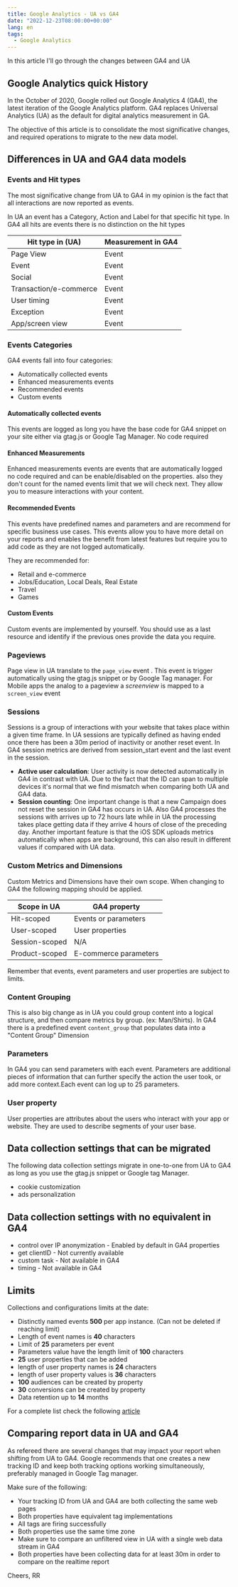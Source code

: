 ```yaml
---
title: Google Analytics - UA vs GA4
date: "2022-12-23T08:00:00+00:00"
lang: en
tags:
  - Google Analytics
---
```


In this article I'll go through the changes between GA4 and UA

## Google Analytics quick History ##

In the October of 2020, Google rolled out Google Analytics 4 (GA4), the latest iteration of the Google Analytics platform. GA4 replaces Universal Analytics (UA) as the default for digital analytics measurement in GA.

The objective of this article is to consolidate the most significative changes, and required operations to migrate to the new data model.

## Differences in UA and GA4 data models ##

### Events and Hit types ###

The most significative change from UA to GA4 in my opinion is the fact that all interactions are now reported as events.

In UA an event has a Category, Action and Label for that specific hit type. In GA4 all hits are events there is no distinction on the hit types

| Hit type in (UA)        | Measurement in GA4  |
|-------------------------|---------------------|
| Page View               | Event               |
| Event                   | Event               |
| Social                  | Event               |
| Transaction/e-commerce  | Event               |
| User timing             | Event               |
| Exception               | Event               |
| App/screen view         | Event               |

### Events Categories ###

GA4 events fall into four categories:

* Automatically collected events
* Enhanced measurements events
* Recommended events
* Custom events

#### Automatically collected events ####

This events are logged as long you have the base code for GA4 snippet on your site either via gtag.js or Google Tag Manager. No code required

#### Enhanced Measurements ####

Enhanced measurements events are events that are automatically logged no code required and can be enable/disabled on the properties. also they don't count for the named events limit that we will check next. They allow you to measure interactions with your content.

#### Recommended Events ####

This events have predefined names and parameters and are recommend for specific business use cases. This events allow you to have more detail on your reports and enables the benefit from latest features but require you to add code as they are not logged automatically.

They are recommended for:

* Retail and e-commerce
* Jobs/Education, Local Deals, Real Estate
* Travel
* Games

#### Custom Events ####

Custom events are implemented by yourself. You should use as a last resource and identify if the previous ones provide the data you require.

### Pageviews ###

Page view in UA translate to the `page_view` event . This event is trigger automatically using the gtag.js snippet or by Google Tag manager. For Mobile apps the analog to a pageview a *screenview* is mapped to a `screen_view` event

### Sessions ###

Sessions is a group of interactions with your website that takes place within a given time frame. In UA sessions are typically defined as having ended once there has been a 30m period of inactivity or another reset event. In GA4 session metrics are derived from session_start event and the last event in the session.

* **Active user calculation**: User activity is now detected automatically in GA4 in contrast with UA. Due to the fact that the ID can span to multiple devices it's normal that we find mismatch when comparing both UA and GA4 data.
* **Session counting**: One important change is that a new Campaign does not reset the session in GA4 has occurs in UA. Also GA4 processes the sessions with arrives up to 72 hours late while in UA the processing takes place getting data if they arrive 4 hours of close of the preceding day. Another important feature is that the iOS SDK uploads metrics automatically when apps are background, this can also result in different values if compared with UA data.

### Custom Metrics and Dimensions ###

Custom Metrics and Dimensions have their own scope. When changing to GA4 the following mapping should be applied.

| Scope in UA             | GA4 property          |
|-------------------------|-----------------------|
| Hit-scoped              | Events or parameters  |
| User-scoped             | User properties       |
| Session-scoped          | N/A                   |
| Product-scoped          | E-commerce parameters |

Remember that events, event parameters and user properties are subject to limits.

### Content Grouping ###

This is also big change as in UA you could group content into a logical structure, and then compare metrics by group. (ex: Man/Shirts). In GA4 there is a predefined event `content_group` that populates data into a "Content Group" Dimension

### Parameters ###

In GA4 you can send parameters with each event. Parameters are additional pieces of information that can further specify the action the user took, or add more context.Each event can log up to 25 parameters.

### User property ###

User properties are attributes about the users who interact with your app or website. They are used to describe segments of your user base.

## Data collection settings that can be migrated ##

The following data collection settings migrate in one-to-one from UA to GA4 as long as you use the gtag.js snippet or Google tag Manager.

* cookie customization
* ads personalization

## Data collection settings with no equivalent in GA4 ##

* control over IP anonymization - Enabled by default in GA4 properties
* get clientID - Not currently available
* custom task - Not available in GA4
* timing - Not available in GA4

## Limits ##

Collections and configurations limits at the date:

* Distinctly named events **500** per app instance. (Can not be deleted if reaching limit)
* Length of event names is **40** characters
* Limit of **25** parameters per event
* Parameters value have the length limit of **100** characters
* **25** user properties that can be added
* length of user property names is **24** characters
* length of user property values is **36** characters
* **100** audiences can be created by property
* **30** conversions can be created by property
* Data retention up to **14** months

For a complete list check the following [article](https://support.google.com/analytics/answer/9267744)

## Comparing report data in UA and GA4 ##

As refereed there are several changes that may impact your report when shifting from UA to GA4. Google recommends that one creates a new tracking ID and keep both tracking options working simultaneously, preferably managed in Google Tag manager.

Make sure of the following:

* Your tracking ID from UA and GA4 are both collecting the same web pages
* Both properties have equivalent tag implementations
* All tags are firing successfully
* Both properties use the same time zone
* Make sure to compare an unfiltered view in UA with a single web data stream in GA4
* Both properties have been collecting data for at least 30m in order to compare on the realtime report

Cheers,
RR
